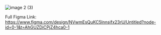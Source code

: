 ![image 2 (3)](https://github.com/user-attachments/assets/9575cda0-6bfd-40ef-982c-b6faa3907b90)

Full Figma Link:
https://www.figma.com/design/NVwmEsQuKC5lnnsjfx23rU/Untitled?node-id=0-1&t=AhGUZDiCPjZ4hca0-1
